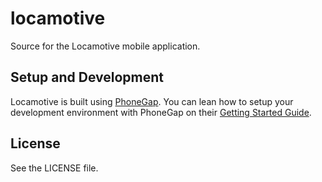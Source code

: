 locamotive
==========

Source for the Locamotive mobile application.

Setup and Development
---------------------
Locamotive is built using [PhoneGap](http://phonegap.com/). You can lean how to setup your development
environment with PhoneGap on their [Getting Started Guide](http://docs.phonegap.com/en/2.4.0/guide_getting-started_index.md.html).

License
-------

See the LICENSE file.
